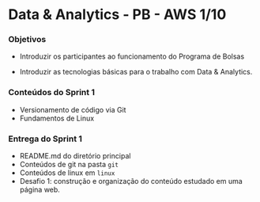 # Data & Analytics - PB - AWS 1/10

### Objetivos

- Introduzir os participantes ao funcionamento do Programa de Bolsas

- Introduzir as tecnologias básicas para o trabalho com Data & Analytics.

### Conteúdos do Sprint 1
- Versionamento de código via Git
- Fundamentos de Linux

### Entrega do Sprint 1
- README.md do diretório principal
- Conteúdos de git na pasta `git`
- Conteúdos de linux em `linux`
- Desafio 1: construção e organização do conteúdo estudado em uma página web.  